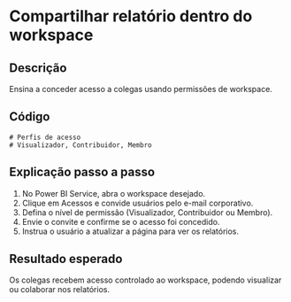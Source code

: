 # Compartilhar relatório dentro do workspace

## Descrição
Ensina a conceder acesso a colegas usando permissões de workspace.

## Código
```text
# Perfis de acesso
# Visualizador, Contribuidor, Membro
```

## Explicação passo a passo
1. No Power BI Service, abra o workspace desejado.
2. Clique em Acessos e convide usuários pelo e-mail corporativo.
3. Defina o nível de permissão (Visualizador, Contribuidor ou Membro).
4. Envie o convite e confirme se o acesso foi concedido.
5. Instrua o usuário a atualizar a página para ver os relatórios.

## Resultado esperado
Os colegas recebem acesso controlado ao workspace, podendo visualizar ou colaborar nos relatórios.
